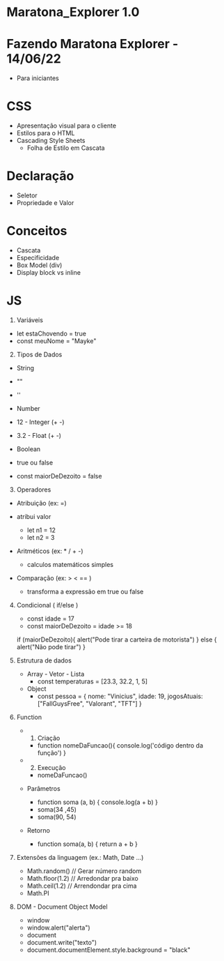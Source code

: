 # Maratona_Explorer 1.0
# Fazendo Maratona Explorer - 14/06/22
- Para iniciantes

# CSS
- Apresentação visual para o cliente
- Estilos para o HTML
- Cascading Style Sheets
    - Folha de Estilo em Cascata
# Declaração
- Seletor
- Propriedade e Valor

# Conceitos
- Cascata
- Especificidade
- Box Model (div)
- Display block vs inline

# JS
1. Variáveis
 - let estaChovendo = true
 - const meuNome = "Mayke"

2. Tipos de Dados
- String
 - ""
 - ''

- Number
 - 12 - Integer (+ -)
 - 3.2 - Float  (+ -)

- Boolean
 - true ou false
 - const maiorDeDezoito = false

3. Operadores
 - Atribuição (ex: =)
 - atribui valor
   - let n1 = 12
   - let n2 = 3

 - Aritméticos (ex: * / + -)
   - calculos matemáticos simples
 - Comparação  (ex: > < == )
   - transforma a expressão em true ou false

4. Condicional ( if/else )
   - const idade = 17
   - const maiorDeDezoito = idade >= 18

   if (maiorDeDezoito){
      alert("Pode tirar a carteira de motorista")
   } else {
      alert("Não pode tirar")
   }

5. Estrutura de dados
   - Array - Vetor - Lista
      - const temperaturas = [23.3, 32.2, 1, 5]
   - Object
      - const pessoa = {
         nome: "Vinicius",
         idade: 19,
         jogosAtuais: ["FallGuysFree", "Valorant", "TFT"]
      }

6. Function
   - 1. Criação
      - function nomeDaFuncao(){
         console.log('código dentro da função')
      }
   - 2. Execução
      - nomeDaFuncao()

   - Parâmetros
      - function soma (a, b) {
         console.log(a + b)
      }
      - soma(34 ,45)
      - soma(90, 54)

   - Retorno
      - function soma(a, b) {
         return a + b
      }

7. Extensões da linguagem (ex.: Math, Date ...)
   - Math.random() // Gerar número random
   - Math.floor(1.2) // Arredondar pra baixo
   - Math.ceil(1.2) // Arrendondar pra cima
   - Math.PI

8. DOM - Document Object Model
   - window
   - window.alert("alerta")
   - document
   - document.write("texto")
   - document.documentElement.style.background = "black"
